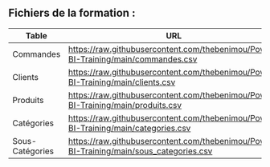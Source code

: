  
## Fichiers de la formation :

|  Table | URL  |
| ------------ | ------------ |
|  Commandes | https://raw.githubusercontent.com/thebenimou/Power-BI-Training/main/commandes.csv  |
|  Clients |  https://raw.githubusercontent.com/thebenimou/Power-BI-Training/main/clients.csv |
|  Produits | https://raw.githubusercontent.com/thebenimou/Power-BI-Training/main/produits.csv  |
| Catégories  | https://raw.githubusercontent.com/thebenimou/Power-BI-Training/main/categories.csv   |
|  Sous-Catégories |    https://raw.githubusercontent.com/thebenimou/Power-BI-Training/main/sous_categories.csv |
